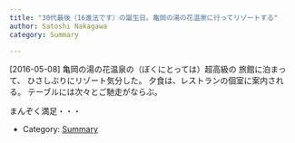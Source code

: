 ```yaml
---
title: "30代最後（16進法です）の誕生日。亀岡の湯の花温泉に行ってリゾートする"
author: Satoshi Nakagawa
category: Summary

---
```


[2016-05-08]  亀岡の湯の花温泉の（ぼくにとっては）超高級の
旅館に泊まって、
ひさしぶりにリゾート気分した。
夕食は、レストランの個室に案内される。
テーブルには次々とご馳走がならぶ。

 まんぞく満足・・・

- Category: [Summary](categories.html#Summary)


